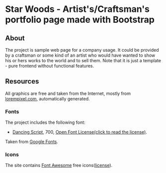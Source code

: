 # Star Woods - Artist's/Craftsman's portfolio page made with Bootstrap

## About
The project is sample web page for a company usage. It could be provided by a craftsman or some kind of an artist who would have wanted to show his or hers works to the world and to sell them. Note that it is just a template - pure frontend without functional features.

## Resources
All graphics are free and taken from the Internet, mostly from [lorempixel.com](http://lorempixel.com/), automatically generated.

### Fonts

The project includes the following font:

- [Dancing Script](https://fonts.google.com/specimen/Dancing+Script), 700, [Open Font License(click to read the license)](https://scripts.sil.org/cms/scripts/page.php?site_id=nrsi&id=OFL_web).

Taken from [Google Fonts](https://fonts.google.com/).

### Icons

The site contains [Font Awesome](https://fontawesome.com/) free icons([license](https://fontawesome.com/license/free)).

